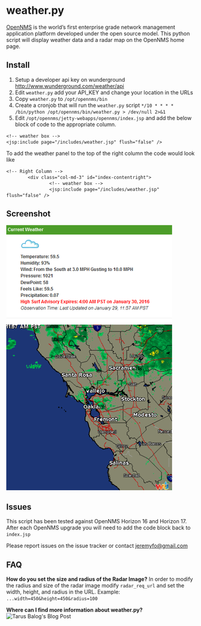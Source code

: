 # weather.py

[OpenNMS](http://opennms.org) is the world’s first enterprise grade network management application platform developed under the open source model. This python script will display weather data and a radar map on the OpenNMS home page.

## Install
1. Setup a developer api key on wunderground http://www.wunderground.com/weather/api
2. Edit `weather.py` add your API_KEY and change your location in the URLs
3. Copy `weather.py` to `/opt/opennms/bin`
4. Create a cronjob that will run the `weather.py` script `*/10 * * * * /bin/python /opt/opennms/bin/weather.py > /dev/null 2>&1`
5. Edit `/opt/opennms/jetty-webapps/opennms/index.jsp` and add the below block of code to the appropriate column.
```
<!-- weather box -->
<jsp:include page="/includes/weather.jsp" flush="false" />
```
To add the weather panel to the top of the right column the code would look like
```
<!-- Right Column -->
        <div class="col-md-3" id="index-contentright">
                <!-- weather box -->
                <jsp:include page="/includes/weather.jsp" flush="false" />
```
## Screenshot
![weather.py screenshot](https://raw.githubusercontent.com/jeremyfo/opennms-weather/master/SCREENSHOT.PNG)

## Issues
This script has been tested against OpenNMS Horizon 16 and Horizon 17. After each OpenNMS upgrade you will need to add the code block back to `index.jsp`

Please report issues on the issue tracker or contact jeremyfo@gmail.com

## FAQ
**How do you set the size and radius of the Radar Image?**
In order to modify the radius and size of the radar image modify `radar_req_url` and set the width, height, and radius in the URL.
Example: `...width=450&height=450&radius=100`

**Where can I find more information about weather.py?**
![Tarus Balog's Blog Post](https://www.adventuresinoss.com/2016/02/01/add-a-weather-widget-to-opennms-home-screen/)
